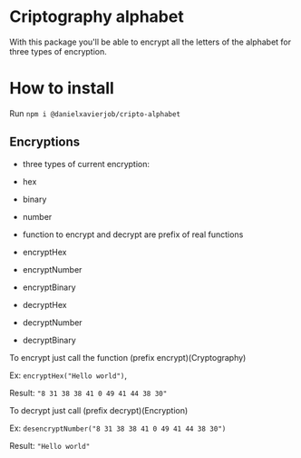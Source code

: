 # Criptography alphabet

With this package you'll be able to encrypt all the letters of the alphabet for three types of encryption.


# How to install

Run ``npm i @danielxavierjob/cripto-alphabet``

## Encryptions

- three types of current encryption:
 - hex
 - binary
 - number

- function to encrypt and decrypt are prefix of real functions

 - encryptHex
 - encryptNumber
 - encryptBinary
 - decryptHex
 - decryptNumber
 - decryptBinary


To encrypt just call the function (prefix encrypt)(Cryptography)

Ex: ``encryptHex("Hello world")``,

Result:
``"8 31 38 38 41 0 49 41 44 38 30"``


To decrypt just call (prefix decrypt)(Encryption)

Ex: ``desencryptNumber("8 31 38 38 41 0 49 41 44 38 30")``

Result: ``"Hello world"``

